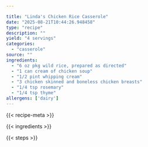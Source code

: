 ```yaml
---

title: "Linda's Chicken Rice Casserole"
date: "2025-08-21T10:44:26.948458"
type: "recipe"
description: ""
yield: "4 servings"
categories:
  - "casserole"
source: ""
ingredients:
  - "6 oz pkg wild rice, prepared as directed"
  - "1 can cream of chicken soup"
  - "1/2 pint whipping cream"
  - "3 chicken skinned and boneless chicken breasts"
  - "1/4 tsp rosemary"
  - "1/4 tsp thyme"
allergens: ['dairy']
---
```


{{< recipe-meta >}}

{{< ingredients >}}

{{< steps >}}
